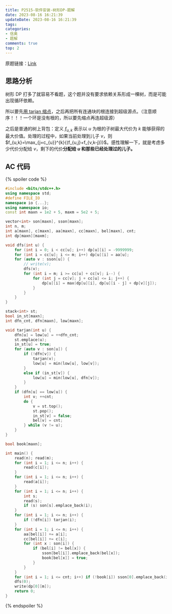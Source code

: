 ```yaml
---
title: P2515-软件安装-树形DP-题解
date: 2023-08-16 16:21:39
updateDate: 2023-08-16 16:21:39
tags:
categories:
- 信奥
- 题解
comments: true
top: 2
---
```

原题链接：[Link](https://www.luogu.com.cn/problem/P2515)

<!--more-->

## 思路分析

树形 DP 打多了就容易不看题，这个题并没有要求依赖关系形成一棵树，而是可能出现循环依赖。

所以要先[用 tarjan 缩点](https://oi-wiki.org/graph/scc/)，之后再把所有连通块的根连接到超级源点。（注意顺序！！！一个环是没有根的，所以要先缩点再连超级源）

之后是普通的树上背包：定义 $f_{u,k}$ 表示以 $u$ 为根的子树最大代价为 $k$ 能够获得的最大价值。处理的过程中，如果当前处理到儿子 $v$，则 $f_{u,k}=\max_{j=c_{u}}^{k}{(f_{u,j}+f_{v,k-j})}$。感性理解一下，就是考虑多少代价分配给 $v$，剩下的代价**分配给 $u$ 和那些已经处理过的儿子。**

## AC 代码

{% spoiler code %}
```cpp
#include <bits/stdc++.h>
using namespace std;
#define FILE_IO
namespace io {...};
using namespace io;
const int maxn = 1e2 + 5, maxm = 5e2 + 5;

vector<int> son[maxn], sson[maxn];
int n, m;
int a[maxn], c[maxn], aa[maxn], cc[maxn], bel[maxn], cnt;
int dp[maxn][maxm];

void dfs(int u) {
	for (int i = 0; i < cc[u]; i++) dp[u][i] = -9999999;
	for (int i = cc[u]; i <= m; i++) dp[u][i] = aa[u];
	for (auto v : sson[u]) {
        // write(v);
		dfs(v);
		for (int i = m; i >= cc[u] + cc[v]; i--) {
			for (int j = cc[v]; j + cc[u] <= i; j++) {
				dp[u][i] = max(dp[u][i], dp[u][i - j] + dp[v][j]);
			}
		}
	}
}

stack<int> st;
bool in_st[maxn];
int dfn_cnt, dfn[maxn], low[maxn];

void tarjan(int u) {
    dfn[u] = low[u] = ++dfn_cnt;
    st.emplace(u);
    in_st[u] = true;
    for (auto v : son[u]) {
        if (!dfn[v]) {
            tarjan(v);
            low[u] = min(low[u], low[v]);
        }
        else if (in_st[v]) {
            low[u] = min(low[u], dfn[v]);
        }
    }
    if (dfn[u] == low[u]) {
        int v; ++cnt;
        do {
            v = st.top();
            st.pop();
            in_st[v] = false;
            bel[v] = cnt;
        } while (v != u);
    }
}

bool book[maxn];

int main() {
	read(n); read(m);
    for (int i = 1; i <= n; i++) {
        read(c[i]);
    }
    for (int i = 1; i <= n; i++) {
        read(a[i]);
    }
	for (int i = 1; i <= n; i++) {
		int s;
		read(s);
		if (s) son[s].emplace_back(i);
	}
    for (int i = 1; i <= n; i++) {
        if (!dfn[i]) tarjan(i);
    }
    for (int i = 1; i <= n; i++) {
        aa[bel[i]] += a[i];
        cc[bel[i]] += c[i];
        for (int x : son[i]) {
            if (bel[i] != bel[x]) {
                sson[bel[i]].emplace_back(bel[x]);
                book[bel[x]] = true;
            }
        }
    }
    for (int i = 1; i <= cnt; i++) if (!book[i]) sson[0].emplace_back(i);
	dfs(0);
	write(dp[0][m]);
	return 0;
}
```
{% endspoiler %}

